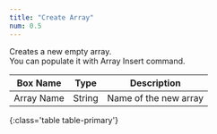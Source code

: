 ```yaml
---
title: "Create Array"
num: 0.5
---
```


Creates a new empty array.\
You can populate it with Array Insert command.

| Box Name | Type | Description | 
|-------|--------|--------
|Array Name	|String	| Name of the new array
{:class='table table-primary'}









